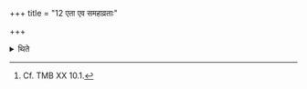 +++
title = "12 एता एव समहाव्रताः"

+++

<details><summary>थिते</summary>

12. (The days in it are as follows:) the same days as in the thirty-nine-day-sacrificial session along with the Mahāvrata day (after the ten days of the Dvādaśāha in it).[^1]  

[^1]: Cf. TMB XX 10.1. 
</details>
